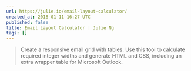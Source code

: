 ```yaml
---
url: https://julie.io/email-layout-calculator/
created_at: 2018-01-11 16:27 UTC
published: false
title: Email Layout Calculator | Julie Ng
tags: []
---
```


<blockquote>Create a responsive email grid with tables. Use this tool to calculate required integer widths and generate HTML and CSS, including an extra wrapper table for Microsoft Outlook.</blockquote>
